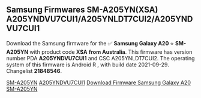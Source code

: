 <h2>Samsung Firmwares SM-A205YN(XSA) A205YNDVU7CUI1/A205YNLDT7CUI2/A205YNDVU7CUI1</h2>
Download the Samsung firmware for the ✅ <strong>Samsung Galaxy A20 </strong> ⭐ <strong>SM-A205YN</strong> with product code <strong>XSA</strong> <strong> from Australia</strong>. This firmware has version number PDA <strong>A205YNDVU7CUI1</strong> and CSC A205YNLDT7CUI2. The operating system of this firmware is Android R , with build date 2021-09-29. Changelist <strong>21848546</strong>.


[SM-A205YN](https://samfirm.shop/samsung/model/SM-A205YN)
[A205YNDVU7CUI1](https://samfirm.shop/samsung/pda/A205YNDVU7CUI1)
[Download Firmware Samsung Galaxy A20 SM-A205YN](https://samfirm.shop/samsung/firmware/461404)
